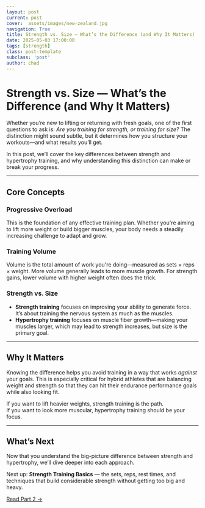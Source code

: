 ```yaml
---
layout: post
current: post
cover:  assets/images/new-zealand.jpg
navigation: True
title: Strength vs. Size — What’s the Difference (and Why It Matters)
date: 2025-05-03 17:00:00
tags: [strength]
class: post-template
subclass: 'post'
author: chad
---
```


# Strength vs. Size — What’s the Difference (and Why It Matters)

Whether you’re new to lifting or returning with fresh goals, one of the first questions
to ask is: *Are you training for strength, or training for size?* The distinction might
sound subtle, but it determines how you structure your workouts—and what results you’ll
get.

In this post, we’ll cover the key differences between strength and hypertrophy training,
and why understanding this distinction can make or break your progress.

---

## Core Concepts

### **Progressive Overload**
This is the foundation of any effective training plan. Whether you're aiming to lift 
more weight or build bigger muscles, your body needs a steadily increasing challenge to
adapt and grow.

### **Training Volume**
Volume is the total amount of work you're doing—measured as sets × reps × weight. 
More volume generally leads to more muscle growth. For strength gains, lower volume 
with higher weight often does the trick.

### **Strength vs. Size**
- **Strength training** focuses on improving your ability to generate force. It’s about
training the nervous system as much as the muscles.
- **Hypertrophy training** focuses on muscle fiber growth—making your muscles larger, 
which may lead to strength increases, but size is the primary goal.

---

## Why It Matters

Knowing the difference helps you avoid training in a way that works *against* your goals. 
This is especially critical for hybrid athletes that are balancing weight and strength so 
that they can hit their endurance performance goals while also looking fit. 

If you want to lift heavier weights, strength training is the path.  
If you want to look more muscular, hypertrophy training should be your focus.

---

## What’s Next

Now that you understand the big-picture difference between strength and hypertrophy, 
we’ll dive deeper into each approach.

Next up: **Strength Training Basics** — the sets, reps, rest times, and techniques that
build considerable strength without getting too big and heavy.

[Read Part 2 →](./strength-training-basics)
